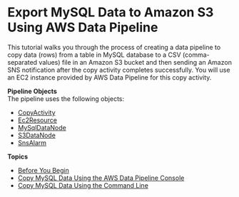 # Export MySQL Data to Amazon S3 Using AWS Data Pipeline<a name="dp-copydata-mysql"></a>

This tutorial walks you through the process of creating a data pipeline to copy data \(rows\) from a table in MySQL database to a CSV \(comma\-separated values\) file in an Amazon S3 bucket and then sending an Amazon SNS notification after the copy activity completes successfully\. You will use an EC2 instance provided by AWS Data Pipeline for this copy activity\.

**Pipeline Objects**  
The pipeline uses the following objects:
+ [CopyActivity](dp-object-copyactivity.md)
+ [Ec2Resource](dp-object-ec2resource.md)
+ [MySqlDataNode](dp-object-mysqldatanode.md)
+ [S3DataNode](dp-object-s3datanode.md)
+ [SnsAlarm](dp-object-snsalarm.md)

**Topics**
+ [Before You Begin](dp-copydata-mysql-prereq.md)
+ [Copy MySQL Data Using the AWS Data Pipeline Console](dp-copydata-mysql-console.md)
+ [Copy MySQL Data Using the Command Line](dp-copymysql-cli.md)